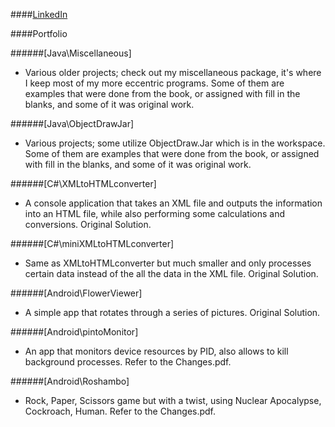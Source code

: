 ####[LinkedIn](https://www.linkedin.com/in/mosaicorange)

####Portfolio

######[Java\Miscellaneous]
* Various older projects; check out my miscellaneous package, it's where I keep most of my more eccentric programs. Some of them are examples that were done from the book, or assigned with fill in the blanks, and some of it was original work.

######[Java\ObjectDrawJar]
* Various projects; some utilize ObjectDraw.Jar which is in the workspace. Some of them are examples that were done from the book, or assigned with fill in the blanks, and some of it was original work.

######[C#\XMLtoHTMLconverter]
* A console application that takes an XML file and outputs the information into an HTML file, while also performing some calculations and conversions. Original Solution.

######[C#\miniXMLtoHTMLconverter]
* Same as XMLtoHTMLconverter but much smaller and only processes certain data instead of the all the data in the XML file. Original Solution.

######[Android\FlowerViewer]
* A simple app that rotates through a series of pictures. Original Solution.

######[Android\pintoMonitor]
* An app that monitors device resources by PID, also allows to kill background processes. Refer to the Changes.pdf.

######[Android\Roshambo]
* Rock, Paper, Scissors game but with a twist, using Nuclear Apocalypse, Cockroach, Human. Refer to the Changes.pdf.